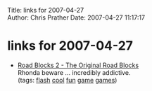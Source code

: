 Title: links for 2007-04-27  
Author: Chris Prather
Date: 2007-04-27 11:17:17

# links for 2007-04-27
<ul class="delicious">
	<li>
		<div class="delicious-link"><a href="http://www.roadblocks2.com/roadblocks1/big.php">Road Blocks 2 - The Original Road Blocks</a></div>
		<div class="delicious-extended">Rhonda beware ... incredibly addictive.</div>
		<div class="delicious-tags">(tags: <a href="http://del.icio.us/perigrin/flash">flash</a> <a href="http://del.icio.us/perigrin/cool">cool</a> <a href="http://del.icio.us/perigrin/fun">fun</a> <a href="http://del.icio.us/perigrin/game">game</a> <a href="http://del.icio.us/perigrin/games">games</a>)</div>
	</li>
</ul>

